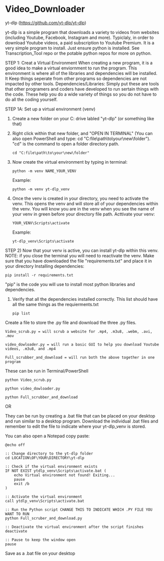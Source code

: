 # Video_Downloader
yt-dlp (https://github.com/yt-dlp/yt-dlp)

yt-dlp is a simple program that downloads a variety to videos from websites (including Youtube, Facebook, Instagram and more). Typiclaly, in order to download Youtube videos, a paid subscription to Youtube Premium. It is a very simple program to install. Just ensure python is installed. See Transcription_Tool repo or the potable python repos for more on python.

STEP 1: Creat a Virtual Environment
When creating a new program, it is a good idea to make a virtual enviornment to run the program. This environment is where all of the libraries and dependencies will be installed. It Keep things seperate from other programs so dependencies are not impacted by other tools. 
      Dependencies/Libraries: Simply put these are tools that other programers and coders have developed to run sertain things with the code. These help you do a wide variety of things so you do not have to do all the coding yourself. 
      
  STEP 1A: Set up a virtual environment (venv)
  
  1) Create a new folder on your C: drive labled "yt-dlp" (or something like that)
  2) Right click within that new folder, and "OPEN IN TERMINAL" (You can also open PowerShell and type: cd "C:file\path\to\your\new\folder"). "cd" is the command to open a folder directory
       path.
       
         cd "C:file\path\to\your\new\folder"
     
  4) Now create the virtual environment by typing in terminal:

         python -m venv NAME_YOUR_VENV
     
      Example:
     
         python -m venv yt-dlp_venv
          
  5) Once the venv is created in your directory, you need to activate the venv. This opens the venv and will store all of your dependencies within the venv. You will know you are in the venv when you see the name of your venv in green before your directory file path.
       Acttivate your venv:

         YOUR_VENV\Scripts\activate
     Example:

         yt-dlp_venv\Scripts\activate
STEP 2) 
Now that your venv is active, you can install yt-dlp within this venv. NOTE: if you close the terminal you will need to reactivate the venv. Make sure that you have downloaded the file "requirements.txt" and place it in your directory
      Installing dependencies:

    pip install -r requirements.txt

  "pip" is the code you will use to install most python libraries and dependencies.
  
  1) Verify that all the dependencies installed correctly. This list should have all the same things as the requierments.txt

         pip list

Create a file to store the .py file and download the three .py files. 

    Video_scrub.py = will scrub a website for .mp4, .m3u8, .webm, .avi, .mov
    
    video_dowloader.py = will run a basic GUI to help you download Youtube videos, .m3u8, and .mp4

    Full_scrubber_and_download = will run both the above together in one program

  These can be run in Terminal/PowerShell

    python Video_scrub.py

    python video_dowloader.py

    python Full_scrubber_and_download

OR 

They can be run by creating a .bat file that can be placed on your desktop and run similar to a desktop program. 
Download the individual .bat files and remember to edit the file to indicate where your yt-dlp_venv is stored.

You can also open a Notepad copy paste:
    
    @echo off

    :: Change directory to the yt-dlp folder
    cd LOCATION\OF\YOUR\DIRECTORY\yt-dlp

    :: Check if the virtual environment exists
    IF NOT EXIST ytdlp_venv\Scripts\activate.bat (
        echo Virtual environment not found! Exiting...
        pause
        exit /b
    )

    :: Activate the virtual environment
    call ytdlp_venv\Scripts\activate.bat

    :: Run the Python script CHANGE THIS TO INDICATE WHICH .PY FILE YOU WANT TO RUN
    python Full_scruber_and_download.py

    :: Deactivate the virtual environment after the script finishes
    deactivate

    :: Pause to keep the window open
    pause

Save as a .bat file on your desktop
